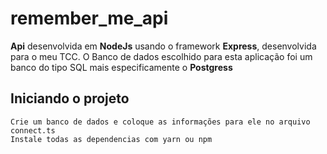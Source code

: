 # remember_me_api
**Api**  desenvolvida em **NodeJs** usando o framework **Express**, desenvolvida para o meu TCC.
O Banco de dados escolhido para esta aplicação foi um banco do tipo SQL mais especificamente o **Postgress**

## Iniciando o projeto
```
Crie um banco de dados e coloque as informações para ele no arquivo connect.ts
Instale todas as dependencias com yarn ou npm
```

